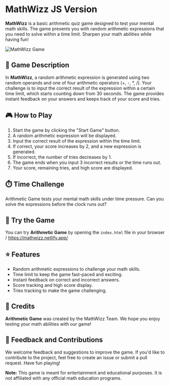 # MathWizz JS Version

**MathWizz** is a basic arithmetic quiz game designed to test your mental math skills. The game presents you with random arithmetic expressions that you need to solve within a time limit. Sharpen your math abilities while having fun!

![MathWizz Game](arithmetic-game-screenshot.png)

## 🧮 Game Description

In **MathWizz**, a random arithmetic expression is generated using two random operands and one of four arithmetic operators (+, -, *, /). Your challenge is to input the correct result of the expression within a certain time limit, which starts counting down from 30 seconds. The game provides instant feedback on your answers and keeps track of your score and tries.

## 🎮 How to Play

1. Start the game by clicking the "Start Game" button.
2. A random arithmetic expression will be displayed.
3. Input the correct result of the expression within the time limit.
4. If correct, your score increases by 2, and a new expression is generated.
5. If incorrect, the number of tries decreases by 1.
6. The game ends when you input 3 incorrect results or the time runs out.
7. Your score, remaining tries, and high score are displayed.

## ⏱️ Time Challenge

Arithmetic Game tests your mental math skills under time pressure. Can you solve the expressions before the clock runs out?

## 🚀 Try the Game

You can try **Arithmetic Game** by opening the `index.html` file in your browser / https://mathwizz.netlify.app/

## ⭐ Features

- Random arithmetic expressions to challenge your math skills.
- Time limit to keep the game fast-paced and exciting.
- Instant feedback on correct and incorrect answers.
- Score tracking and high score display.
- Tries tracking to make the game challenging.

## 🌟 Credits

**Arithmetic Game** was created by the MathWizz Team. We hope you enjoy testing your math abilities with our game!

## 📝 Feedback and Contributions

We welcome feedback and suggestions to improve the game. If you'd like to contribute to the project, feel free to create an issue or submit a pull request. Have fun playing!

**Note:** This game is meant for entertainment and educational purposes. It is not affiliated with any official math education programs.
